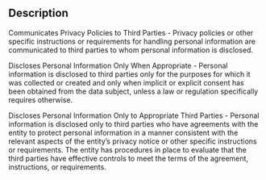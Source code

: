 ## Description

Communicates Privacy Policies to Third Parties - Privacy policies or other specific instructions or requirements for handling personal information are communicated to third parties to whom personal information is disclosed.

Discloses Personal Information Only When Appropriate - Personal information is disclosed to third parties only for the purposes for which it was collected or created and only when implicit or explicit consent has been obtained from the data subject, unless a law or regulation specifically requires otherwise.

Discloses Personal Information Only to Appropriate Third Parties - Personal information is disclosed only to third parties who have agreements with the entity to protect personal information in a manner consistent with the relevant aspects of the entity’s privacy notice or other specific instructions or requirements. The entity has procedures in place to evaluate that the third parties have effective controls to meet the terms of the agreement, instructions, or requirements.